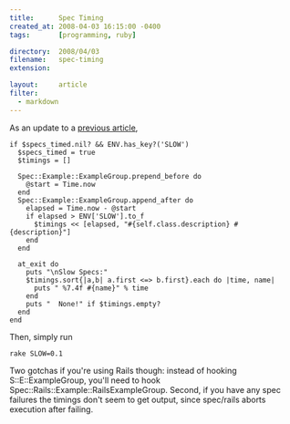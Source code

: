 ```yaml
---
title:      Spec Timing
created_at: 2008-04-03 16:15:00 -0400
tags:       [programming, ruby]

directory:  2008/04/03
filename:   spec-timing
extension:  

layout:     article
filter:
  - markdown
---
```

As an update to a [previous article](http://blog.tracefunc.com/2007/01/23/test-timing),

    if $specs_timed.nil? && ENV.has_key?('SLOW')
      $specs_timed = true
      $timings = []

      Spec::Example::ExampleGroup.prepend_before do
        @start = Time.now
      end
      Spec::Example::ExampleGroup.append_after do
        elapsed = Time.now - @start
        if elapsed > ENV['SLOW'].to_f
          $timings << [elapsed, "#{self.class.description} #{description}"]
        end
      end

      at_exit do
        puts "\nSlow Specs:"
        $timings.sort{|a,b| a.first <=> b.first}.each do |time, name|
          puts " %7.4f #{name}" % time
        end
        puts "  None!" if $timings.empty?
      end
    end

Then, simply run

    rake SLOW=0.1

Two gotchas if you're using Rails though: instead of hooking S::E::ExampleGroup, you'll need to hook Spec::Rails::Example::RailsExampleGroup.  Second, if you have any spec failures the timings don't seem to get output, since spec/rails aborts execution after failing.

